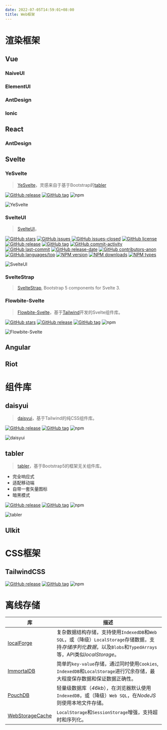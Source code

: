 ```yaml
---
date: 2022-07-05T14:59:01+08:00
title: Web框架
---
```


# 渲染框架

## Vue

### NaiveUI

### ElementUI

### AntDesign

### Ionic

## React

### AntDesign

## Svelte

### YeSvelte

> [YeSvelte](https://www.yesvelte.com/docs)，灵感来自于基于Bootstrap的[tabler](#tabler)

[![GitHub release](https://img.shields.io/github/release/yesvelte/yesvelte.svg)](https://GitHub.com/yesvelte/yesvelte/releases/)
[![GitHub tag](https://img.shields.io/github/tag/yesvelte/yesvelte.svg)](https://GitHub.com/yesvelte/yesvelte/tags/)
![npm](https://img.shields.io/npm/v/yesvelte)

![YeSvelte](./YeSvelte.png)

### SvelteUI

> [SvelteUI](https://www.svelteui.org/introduction)，

[![GitHub stars](https://img.shields.io/github/stars/svelteuidev/svelteui?logo=github)](https://github.com/svelteuidev/svelteui)
[![GitHub issues](https://img.shields.io/github/issues/svelteuidev/svelteui?logo=github)](https://github.com/svelteuidev/svelteui/issues)
[![GitHub issues-closed](https://img.shields.io/github/issues-closed/svelteuidev/svelteui?logo=github)](https://github.com/svelteuidev/svelteui/issues)
[![GitHub license](https://img.shields.io/github/license/svelteuidev/svelteui?logo=github)](https://github.com/svelteuidev/svelteui)
[![GitHub release](https://img.shields.io/github/release/svelteuidev/svelteui?logo=github)](https://github.com/svelteuidev/svelteui/releases/)
[![GitHub tag](https://img.shields.io/github/tag/svelteuidev/svelteui?logo=github)](https://github.com/svelteuidev/svelteui/tags/)
[![GitHub commit-activity](https://img.shields.io/github/commit-activity/m/svelteuidev/svelteui?logo=github)](https://github.com/svelteuidev/svelteui)
[![GitHub last-commit](https://img.shields.io/github/last-commit/svelteuidev/svelteui?logo=github)](https://github.com/svelteuidev/svelteui)
[![GitHub release-date](https://img.shields.io/github/release-date/svelteuidev/svelteui?logo=github)](https://github.com/svelteuidev/releases/)
[![GitHub contributors-anon](https://img.shields.io/github/contributors-anon/svelteuidev/svelteui?logo=github)](https://github.com/svelteuidev/graphs/contributors/)
[![GitHub languages/top](https://img.shields.io/github/languages/top/svelteuidev/svelteui?logo=github)](https://github.com/svelteuidev/graphs/contributors/)
[![NPM version](https://img.shields.io/npm/v/%40svelteuidev%2Fcore?logo=npm)](https://www.npmjs.com/package/%40svelteuidev%2Fcore)
[![NPM downloads](https://img.shields.io/npm/dw/%40svelteuidev%2Fcore?logo=npm)](https://www.npmjs.com/package/%40svelteuidev%2Fcore)
[![NPM types](https://img.shields.io/npm/types/%40svelteuidev%2Fcore?logo=npm)](https://www.npmjs.com/package/%40svelteuidev%2Fcore)

![SvelteUI](./SvelteUI.png#h100)

### SvelteStrap

> [SvelteStrap](https://sveltestrap.js.org/), Bootstrap 5 components for Svelte 3.

### Flowbite-Svelte

> [Flowbite-Svelte](https://flowbite-svelte.com/)，基于[Tailwind](#tailwindcss)开发的Svelte组件库。

[![GitHub stars](https://img.shields.io/github/stars/themesberg/flowbite-svelte.svg)](https://GitHub.com/themesberg/flowbite-svelte/releases/)
[![GitHub release](https://img.shields.io/github/release/themesberg/flowbite-svelte.svg)](https://GitHub.com/themesberg/flowbite-svelte/releases/)
[![GitHub tag](https://img.shields.io/github/tag/themesberg/flowbite-svelte.svg)](https://GitHub.com/themesberg/flowbite-svelte/tags/)
![npm](https://img.shields.io/npm/v/flowbite-svelte#inline)

![Flowbite-Svelte](./Flowbite-Svelte.png#h100)

## Angular

## Riot

# 组件库

## daisyui

> [daisyui](https://daisyui.com/components/)，基于Tailwind的纯CSS组件库。

[![GitHub release](https://img.shields.io/github/release/saadeghi/daisyui.svg)](https://GitHub.com/saadeghi/daisyui/releases/)
[![GitHub tag](https://img.shields.io/github/tag/saadeghi/daisyui.svg)](https://GitHub.com/saadeghi/daisyui/tags/)
![npm](https://img.shields.io/npm/v/daisyui)

![daisyui](./daisyui.png#h100)

## tabler

> [tabler](https://preview.tabler.io/)，基于Bootstrap5的框架无关组件库。

- 完全响应式
- 适配移动端
- 自带一套矢量图标
- 暗黑模式

[![GitHub release](https://img.shields.io/github/release/tabler/tabler.svg)](https://GitHub.com/tabler/tabler/releases/)
[![GitHub tag](https://img.shields.io/github/tag/tabler/tabler.svg)](https://GitHub.com/tabler/tabler/tags/)
![npm](https://img.shields.io/npm/v/tabler)

![tabler](./tabler.jpeg#h100)

## UIkit

# CSS框架

## TailwindCSS

[![GitHub release](https://img.shields.io/github/release/tailwindlabs/tailwindcss.svg)](https://GitHub.com/tailwindlabs/tailwindcss/releases/)
[![GitHub tag](https://img.shields.io/github/tag/tailwindlabs/tailwindcss.svg)](https://GitHub.com/tailwindlabs/tailwindcss/tags/)
![npm](https://img.shields.io/npm/v/tailwindcss)

# 离线存储

| 库                                                                  | 描述                                                                                                                                                            |
| ------------------------------------------------------------------- | --------------------------------------------------------------------------------------------------------------------------------------------------------------- |
| [localForge](https://github.com/localForage/localForage)            | 复杂数据结构存储，支持使用`IndexedDB`和`Web SQL`，或（降级）`LocalStorage`存储数据，支持*存储序列化数据*，以及`Blobs`和`TypedArrays`等，API类似*localStorage*。 |
| [ImmortalDB](https://github.com/gruns/ImmortalDB)                   | 简单的`key-value`存储，通过同时使用`Cookies`, `IndexedDB`和`LocalStorage`进行冗余存储，最大程度保存数据和保证数据正确性。                                       |
| [PouchDB](https://github.com/pouchdb/pouchdb)                       | 轻量级数据库（*46kb*），在浏览器默认使用`IndexedDB`，或（降级）`Web SQL`，在*NodeJS*则使用本地文件存储。                                                        |
| [WebStorageCache](https://github.com/wuchangming/web-storage-cache) | `LocalStorage`和`SessionStorage`增强，支持超时和序列化。                                                                                                        |
